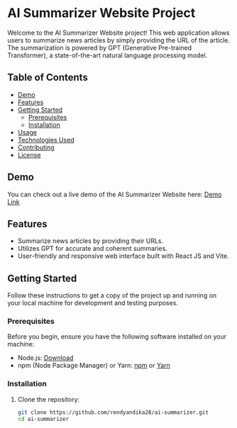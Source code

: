 # AI Summarizer Website Project

Welcome to the AI Summarizer Website project! This web application allows users to summarize news articles by simply providing the URL of the article. The summarization is powered by GPT (Generative Pre-trained Transformer), a state-of-the-art natural language processing model.

## Table of Contents

- [Demo](#demo)
- [Features](#features)
- [Getting Started](#getting-started)
  - [Prerequisites](#prerequisites)
  - [Installation](#installation)
- [Usage](#usage)
- [Technologies Used](#technologies-used)
- [Contributing](#contributing)
- [License](#license)

## Demo

You can check out a live demo of the AI Summarizer Website here: [Demo Link](#)

## Features

- Summarize news articles by providing their URLs.
- Utilizes GPT for accurate and coherent summaries.
- User-friendly and responsive web interface built with React JS and Vite.

## Getting Started

Follow these instructions to get a copy of the project up and running on your local machine for development and testing purposes.

### Prerequisites

Before you begin, ensure you have the following software installed on your machine:

- Node.js: [Download](https://nodejs.org/)
- npm (Node Package Manager) or Yarn: [npm](https://www.npmjs.com/get-npm) or [Yarn](https://classic.yarnpkg.com/en/docs/install/)

### Installation

1. Clone the repository:

   ```bash
   git clone https://github.com/rendyandika28/ai-summarizer.git
   cd ai-summarizer

